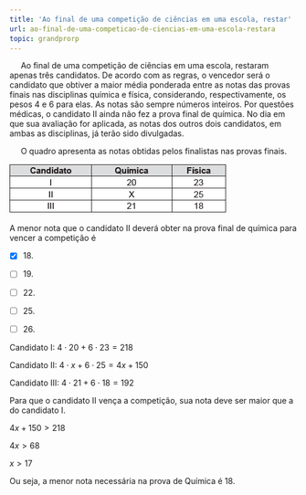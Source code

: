 ```yaml
---
title: 'Ao final de uma competição de ciências em uma escola, restar'
url: ao-final-de-uma-competicao-de-ciencias-em-uma-escola-restara
topic: grandprorp
---
```



     Ao final de uma competição de ciências em uma escola, restaram apenas três candidatos. De acordo com as regras, o vencedor será o candidato que obtiver a maior média ponderada entre as notas das provas finais nas disciplinas química e física, considerando, respectivamente, os pesos 4 e 6 para elas. As notas são sempre números inteiros. Por questões médicas, o candidato II ainda não fez a prova final de química. No dia em que sua avaliação for aplicada, as notas dos outros dois candidatos, em ambas as disciplinas, já terão sido divulgadas.

     O quadro apresenta as notas obtidas pelos finalistas nas provas finais.

![](fb21021c-7fa3-7578-ec24-2ee498a014af.png)

A menor nota que o candidato II deverá obter na prova final de química para vencer a competição é



- [x] 18\.
- [ ] 19\.
- [ ] 22\.
- [ ] 25\.
- [ ] 26\.


Candidato I: $4 \cdot 20 + 6 \cdot 23 = 218$

Candidato II: $4 \cdot x + 6 \cdot 25 = 4x + 150$

Candidato III: $4 \cdot 21 + 6 \cdot 18 = 192$

Para que o candidato II vença a competição, sua nota deve ser maior que a do candidato I.

$4x + 150 > 218$

$4x > 68$

$x > 17$

Ou seja, a menor nota necessária na prova de Química é 18.
